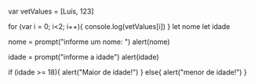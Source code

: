 var vetValues = [Luís, 123]

for (var i = 0; i<2; i++){
    console.log(vetValues[i])
}
let nome
let idade

nome = prompt("informe um nome: ")
alert(nome)

idade = prompt("informe a idade")
alert(idade)

if (idade >= 18){
    alert("Maior de idade!")
}
else{
    alert("menor de idade!")
}
